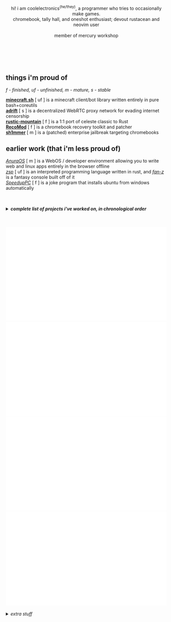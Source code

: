 <p align="center">
  hi! i am coolelectronics<sup>(he/they)</sup>, a programmer who tries to occasionally make games.<br/>
chromebook, tally hall, and oneshot enthusiast; devout rustacean and neovim user<br/>
<br/>
member of mercury workshop
<p/>
  <br/>
  <br/>
  <br/>
  <br/>

## things i'm proud of
*f - finished, uf - unfinished, m - mature, s - stable*

[**minecraft.sh**](https://github.com/CoolElectronics/minecraft.sh) [ uf ] is a minecraft client/bot library written entirely in pure bash+coreutils<br/>
[**adrift**](https://github.com/MercuryWorkshop/adrift) [ s ] is a decentralized WebRTC proxy network for evading internet censorship<br/>
[**rustic-mountain**](https://github.com/CoolElectronics/rustic-mountain) [ f ] is a 1:1 port of celeste classic to Rust<br/>
[**RecoMod**](https://github.com/MercuryWorkshop/RecoMod) [ f ] is a chromebook recovery toolkit and patcher<br/>
[**sh1mmer**](https://github.com/MercuryWorkshop/sh1mmer) [ m ] is a (patched) enterprise jailbreak targeting chromebooks<br/>

## earlier work (that i'm less proud of)

[*AnuraOS*](https://github.com/MercuryWorkshop/AliceWM) [ m ] is a WebOS / developer environment allowing you to write web and linux apps entirely in the browser offline<br/>
[*zsp*](https://github.com/CoolElectronics/zsp) [ uf ] is an interpreted programming language written in rust, and [*fan-z*](https://github.com/CoolElectronics/fan-z) is a fantasy console built off of it<br/>
[*SpeedupPC*](https://github.com/CoolElectronics/SpeedupPc) [ f ] is a joke program that installs ubuntu from windows automatically<br/>

  <br/>
  <br/>
<details>
  <summary><i><b>complete list of projects i've worked on, in chronological order</b></i></summary>
  
## 2024
- [dreamland-router](https://github.com/CoolElectronics/dreamland-router), a routing library for dreamland.js
- [starland-fe](https://github.com/CoolElectronics/starland-fe), an alternative pleroma frontend written in dreamland.js
- [adderall](https://github.com/CoolElectronics/adderall), a custom build of firefox with splitscreen and vertical tabs
- [TabTreeReloaded](https://github.com/CoolElectronics/TabTreeReloaded), a better tree-tabs extension for firefox and chrome
- [epoxy](https://github.com/MercuryWorkshop/epoxy-tls) an encrypted proxy for browser javascript
- [**warfork**](https://github.com/TeamForbiddenLLC/warfork-qfusion), a free and open source arena FPS based on quake 2
- [wsproxy.c](https://github.com/MercuryWorkshop/wsproxy.c), a reasonably fast WebSocket->TCP implementation in c
- [pm-maestro](https://github.com/CoolElectronics/pm-maestro), a graphical `pm2` replacement written in rust+axum
## 2023
- [asm.sh](https://github.com/CoolElectronics/asm.sh), a pure-bash library for embedding portable inline assembly or c inside bash scripts
- [oauth-proxy-rs-nginx](https://github.com/CoolElectronics/oauth-proxy-rs-nginx), a fast implementation of oauth2-proxy using nginx
- [bare-server-sh](https://github.com/CoolElectronics/bare-server-sh), an implementation of the TOMPHTTP protocol in pure bash
- [warhooks](https://github.com/CoolElectronics/warhooks), LD_PRELOAD based cheats for warfork
- [**minecraft.sh**](https://github.com/CoolElectronics/minecraft.sh), a minecraft client/bot library written entirely in pure bash
- [AnuraOS](https://github.com/MercuryWorkshop/anuraOS), a WebOS / developer environment allowing you to write web and linux apps entirely in the browser offline
- [**dreamland.js**](https://github.com/MercuryWorkshop/dreamlandjs), a minimalist JSX javascript framework
- [crumpet](https://github.com/CoolElectronics/crumpet), a tool that lets you manage a chromiumos chroot environment from linux
- [bare-client-custom](https://github.com/MercuryWorkshop/bare-client-custom), an instrumentation framework for bare-client
- [**adrift**](https://github.com/MercuryWorkshop/adrift), a fast and modern decentralized web proxy network, utilizing transport over WebRTC
- [**recomod**](https://github.com/MercuryWorkshop/RecoMod), a ChromeOS recovery image and repair toolkit
- [**sh1mmer**](https://github.com/MercuryWorkshop/sh1mmer), a (patched) jailbreak for managed chromebooks
- [fakemurk](https://github.com/MercuryWorkshop/fakemurk), a tool for spoofing various device values on a chromebook
- [clamide](https://github.com/CoolElectronics/clamide), a ptrace toolkit for messing around with syscalls and processes in linux
- [tiTTY](https://github.com/CoolElectronics/tiTTY), a highly accurate replacement for browser based linux ssh clients
- [schoolterm](https://github.com/CoolElectronics/schoolterm), a third-party TUI for schooltool
- [vapour](https://github.com/CoolElectronics/vapour), an aesthetic frontend for launching steam games
## 2022/2021
- [fan-z](https://github.com/CoolElectronics/fan-z), a fantasy console / game engine based on the ZSP language
- [morespriteshorn](https://github.com/CoolElectronics/morespriteshorn), a maintained fork of the community-made level editor for Celeste Classic romhacks supporting several new features
- [**zsp**](https://github.com/CoolElectronics/zsp), an interpreted programming language
- [noita-seed-tool-electron](https://github.com/CoolElectronics/noita-seed-tool-electron), a helper tool for the game noita   
</details>
  <br/>
  <br/>



![](https://raw.githubusercontent.com/coolelectronics/github-stats/master/generated/overview.svg#gh-dark-mode-only)
![](https://raw.githubusercontent.com/coolelectronics/github-stats/master/generated/overview.svg#gh-light-mode-only)
![](https://raw.githubusercontent.com/coolelectronics/github-stats/master/generated/languages.svg#gh-dark-mode-only)
![](https://raw.githubusercontent.com/coolelectronics/github-stats/master/generated/languages.svg#gh-light-mode-only)


<details>
  <summary><i>extra stuff</i></summary>
  
   *dissed cord* > [@coolelectronics](https://discord.com/users/696392247205298207) <br/>
   *website* > https://coolelectronics.me <br/>
   *mail* > [me@coolelectronics.me](mailto:me@coolelectronics.me) <br/>
   *fed verse* > [@coolelectronics@akkoma.mercurywork.shop](https://akkoma.mercurywork.shop/coolelectronics) <br/>
   *pgp* > https://coolelectronics.me/pgp <br/><br/>
</details>
